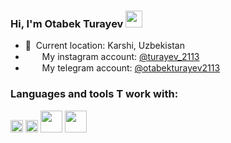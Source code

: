### Hi, I'm Otabek Turayev <img src="https://media.giphy.com/media/hvRJCLFzcasrR4ia7z/giphy.gif" width="27px">

- 📍&nbsp; Current location: Karshi, Uzbekistan
- <img src="https://upload.wikimedia.org/wikipedia/commons/thumb/5/58/Instagram-Icon.png/1200px-Instagram-Icon.png" width="15px"> &nbsp; My instagram account: [@turayev_2113](https://instagram.com/turayev_2113/)
- <img src="https://w7.pngwing.com/pngs/224/500/png-transparent-telegram-logo-computer-icons-others-miscellaneous-blue-angle.png" width="15px"> &nbsp; My telegram account: [@otabekturayev2113](https://telegram.me/otabekturayev2113/)

### Languages and tools T work with:

<code><img src="https://seeklogo.com/images/H/html5-without-wordmark-black-white-logo-104D0855A4-seeklogo.com.png" width="20px"></code>
<code><img src="https://seeklogo.com/images/C/css-3-logo-A4E6678598-seeklogo.com.png" width="20px"></code>
<code><img src="https://sass-lang.com/assets/img/styleguide/black-7fd39aa3.png" width="35px"></code>
<code><img src="https://getbootstrap.com/docs/5.0/assets/brand/bootstrap-logo-black.svg" width="35px"></code>

